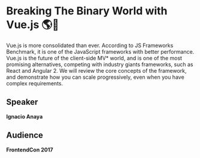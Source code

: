 # Breaking The Binary World with Vue.js 🌎🔨

Vue.js is more consolidated than ever. According to JS Frameworks Benchmark, it is one of the JavaScript frameworks with better performance. Vue.js is the future of the client-side MV* world, and is one of the most promising alternatives, competing with industry giants frameworks, such as React and Angular 2. We will review the core concepts of the framework, and demonstrate how you can scale progressively, even when you have complex requirements.

## Speaker
**Ignacio Anaya**

## Audience
**FrontendCon 2017**